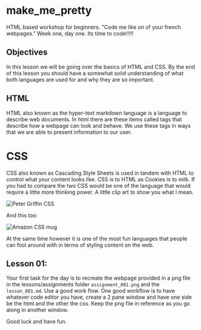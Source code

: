# make_me_pretty
HTML based workshop for beginners. "Code me like on of your french webpages."
Week one, day one. Its time to code!!!!!

## Objectives
In this lesson we will be going over the basics of HTML and CSS. By the end of this lesson you should have a somewhat solid understanding of what both languages are used for and why they are so important.

## HTML
HTML also known as the hyper-text markdown language is a language to describe web documents. In html there are these items called tags that describe how a webpage can look and behave. We use these tags in ways that we are able to present information to our user.

# CSS
CSS also known as Cascading Style Sheets is used in tandem with HTML to control what your content looks like. CSS is to HTML as Cookies is to milk. If you had to compare the two CSS would be one of the language that would require a little more thinking power. A little clip art to show you what I mean.

![Peter Griffin CSS](https://i.imgur.com/Q3cUg29.gif)

And this too:

![Amazon CSS mug](http://ecx.images-amazon.com/images/I/41YizaIK66L._AC_UL320_SR316,320_.jpg)

At the same time however it is one of the most fun languages that people can fool around with in terms of styling content on the web.

## Lesson 01:

Your first task for the day is to recreate the webpage provided in a png file in the lessons/assignments folder `assignment_001.png` and the `lesson_001.md`. Use a good work flow. One good workflow is to have whatever code editor you have, create a 2 pane window and have one side be the html and the other the css. Keep the png file in reference as you go along in another window.

Good luck and have fun.
